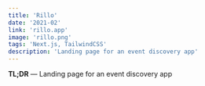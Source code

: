```yaml
---
title: 'Rillo'
date: '2021-02'
link: 'rillo.app'
image: 'rillo.png'
tags: 'Next.js, TailwindCSS'
description: 'Landing page for an event discovery app'
---
```


**TL;DR** — Landing page for an event discovery app
